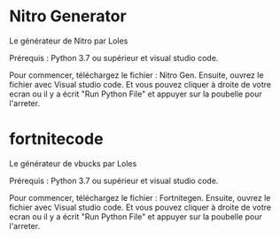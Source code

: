 # Nitro Generator
Le générateur de Nitro par Loles

Prérequis : Python 3.7 ou supérieur et visual studio code.

Pour commencer, téléchargez le fichier : Nitro Gen.
Ensuite, ouvrez le fichier avec Visual studio code.
Et vous pouvez cliquer à droite de votre ecran ou il y a écrit "Run Python File" et appuyer sur la poubelle pour l'arreter.

# fortnitecode
Le générateur de vbucks par Loles

Prérequis : Python 3.7 ou supérieur et visual studio code.

Pour commencer, téléchargez le fichier : Fortnitegen.
Ensuite, ouvrez le fichier avec Visual studio code.
Et vous pouvez cliquer à droite de votre ecran ou il y a écrit "Run Python File" et appuyer sur la poubelle pour l'arreter.
